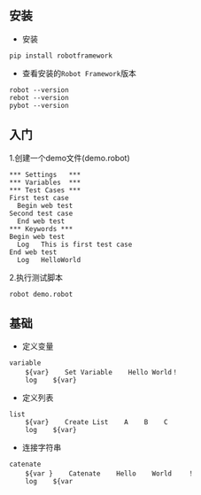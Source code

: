 ## 安装
- 安装
```
pip install robotframework
```

- 查看安装的`Robot Framework`版本
```
robot --version
rebot --version
pybot --version
```

## 入门
1.创建一个demo文件(demo.robot)
```
*** Settings   ***
*** Variables  ***
*** Test Cases ***
First test case     
  Begin web test 
Second test case    
  End web test                
*** Keywords ***                
Begin web test                      
  Log   This is first test case              
End web test           
  Log   HelloWorld
```

2.执行测试脚本
```
robot demo.robot
```

## 基础
- 定义变量
```robot 
variable
    ${var}    Set Variable    Hello World！
    log    ${var}
```

- 定义列表
```robot
list
    ${var}    Create List    A    B    C
    log    ${var}
```

- 连接字符串
```robot
catenate
    ${var }    Catenate    Hello    World    ！
    log    ${var
```
